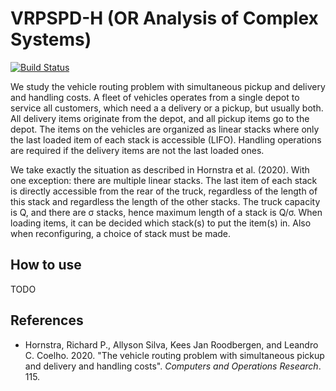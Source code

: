 # VRPSPD-H (OR Analysis of Complex Systems)

[![Build Status](https://travis-ci.com/N-Wouda/OR-Analysis.svg?branch=master)](https://travis-ci.com/N-Wouda/OR-Analysis)

We study the vehicle routing problem with simultaneous pickup and delivery and
handling costs. A fleet of vehicles operates from a single depot to service all
customers, which need a a delivery or a pickup, but usually both. All delivery
items originate from the depot, and all pickup items go to the depot. The items
on the vehicles are organized as linear stacks where only the last loaded item
of each stack is accessible (LIFO). Handling operations are required if the 
delivery items are not the last loaded ones. 

We take exactly the situation as described in Hornstra et al. (2020). With one
exception: there are multiple linear stacks. The last item of each stack is 
directly accessible from the rear of the truck, regardless of the length of this
stack and regardless the length of the other stacks. The truck capacity is Q,
and there are σ stacks, hence maximum length of a stack is Q/σ. When loading 
items, it can be decided which stack(s) to put the item(s) in. Also when 
reconfiguring, a choice of stack must be made. 

## How to use

TODO

## References

* Hornstra, Richard P., Allyson Silva, Kees Jan Roodbergen, and Leandro C. 
  Coelho. 2020. "The vehicle routing problem with simultaneous pickup and
  delivery and handling costs". _Computers and Operations Research_. 115.
